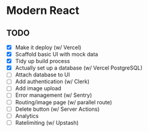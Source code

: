 # Modern React

## TODO

- [x] Make it deploy (w/ Vercel)
- [x] Scaffold basic UI with mock data
- [x] Tidy up build process
- [x] Actually set up a database (w/ Vercel PostgreSQL)
- [ ] Attach database to UI
- [ ] Add authentication (w/ Clerk)
- [ ] Add image upload
- [ ] Error management (w/ Sentry)
- [ ] Routing/image page (w/ parallel route)
- [ ] Delete button (w/ Server Actions)
- [ ] Analytics
- [ ] Ratelimiting (w/ Upstash)